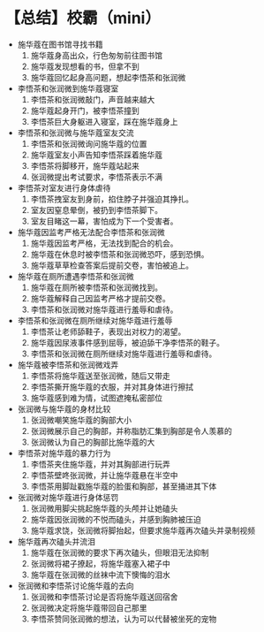 # 【总结】校霸（mini）

-   施华蔻在图书馆寻找书籍
    1.  施华蔻身高出众，行色匆匆前往图书馆
    2.  施华蔻发现想看的书，但拿不到
    3.  施华蔻回忆起身高问题，想起李悟茶和张润微
-   李悟茶和张润微到施华蔻寝室
    1.  李悟茶和张润微敲门，声音越来越大
    2.  施华蔻起身开门，被李悟茶撞到
    3.  李悟茶巨大身躯进入寝室，踩在施华蔻身上
-   李悟茶和张润微与施华蔻室友交流
    1.  李悟茶和张润微询问施华蔻的位置
    2.  施华蔻室友小声告知李悟茶踩着施华蔻
    3.  李悟茶将脚移开，施华蔻站起来
    4.  张润微提出考试要求，李悟茶表示不满
-   李悟茶对室友进行身体虐待
    1.  李悟茶拽室友到身前，掐住脖子并强迫其挣扎。
    2.  室友因窒息晕倒，被扔到李悟茶脚下。
    3.  室友目睹这一幕，害怕成为下一个受害者。
-   施华蔻因监考严格无法配合李悟茶和张润微
    1.  施华蔻因监考严格，无法找到配合的机会。
    2.  施华蔻在休息时被李悟茶和张润微恐吓，感到恐惧。
    3.  施华蔻草草检查答案后提前交卷，害怕被追上。
-   施华蔻在厕所遭遇李悟茶和张润微
    1.  施华蔻在厕所被李悟茶和张润微找到。
    2.  施华蔻解释自己因监考严格才提前交卷。
    3.  李悟茶和张润微对施华蔻进行羞辱和虐待。
-   李悟茶和张润微在厕所继续对施华蔻进行羞辱
    1.  李悟茶让老师舔鞋子，表现出对权力的渴望。
    2.  施华蔻因尿液事件感到屈辱，被迫舔干净李悟茶的鞋子。
    3.  李悟茶和张润微在厕所继续对施华蔻进行羞辱和虐待。
-   施华蔻被李悟茶和张润微戏弄
    1.  李悟茶将施华蔻送至张润微，随后又带走
    2.  李悟茶撕开施华蔻的衣服，并对其身体进行擦拭
    3.  施华蔻感到难为情，试图遮掩私密部位
-   张润微与施华蔻的身材比较
    1.  张润微嘲笑施华蔻的胸部大小
    2.  张润微展示自己的胸部，并称脂肪汇集到胸部是令人羡慕的
    3.  张润微认为自己的胸部比施华蔻的大
-   李悟茶对施华蔻的暴力行为
    1.  李悟茶夹住施华蔻，并对其胸部进行玩弄
    2.  李悟茶壁咚张润微，并让施华蔻悬在半空中
    3.  李悟茶用脚趾戳施华蔻的脸蛋和胸部，甚至捅进其下体
-   张润微对施华蔻进行身体惩罚
    1.  张润微用脚尖挑起施华蔻的头颅并让她磕头
    2.  施华蔻因张润微的不悦而磕头，并感到胸肺被压迫
    3.  施华蔻求饶，张润微将脚抬起，但要求施华蔻再次磕头并录制视频
-   施华蔻再次磕头并流泪
    1.  施华蔻在张润微的要求下再次磕头，但眼泪无法抑制
    2.  张润微将裙子撩起，将施华蔻塞入裙子中
    3.  施华蔻在张润微的丝袜中流下懊悔的泪水
-   张润微和李悟茶讨论施华蔻的去向
    1.  张润微和李悟茶讨论是否将施华蔻送回宿舍
    2.  张润微决定将施华蔻带回自己那里
    3.  李悟茶赞同张润微的想法，认为可以代替被坐死的宠物